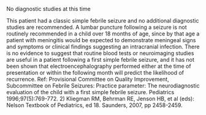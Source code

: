 No diagnostic studies at this time

This patient had a classic simple febrile seizure and no additional diagnostic studies are recommended.  A lumbar puncture following a seizure is not routinely recommended in a child over 18 months of age, since by that age a patient with meningitis would be expected to demonstrate meningeal signs and symptoms or clinical findings suggesting an intracranial infection.  There is no evidence to suggest that routine blood tests or neuroimaging studies are useful in a patient following a first simple febrile seizure, and it has not been shown that electroencephalography performed either at the time of presentation or within the following month will predict the likelihood of recurrence. Ref: Provisional Committee on Quality Improvement, Subcommittee on Febrile Seizures: Practice parameter: The neurodiagnostic evaluation of the child with a first simple febrile seizure. Pediatrics 1996;97(5):769-772.  2) Kliegman RM, Behrman RE, Jenson HB, et al (eds): Nelson Textbook of Pediatrics, ed 18. Saunders, 2007, pp 2458-2459.